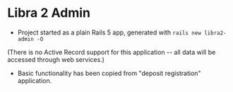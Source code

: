 # Libra 2 Admin

* Project started as a plain Rails 5 app, generated with `rails new libra2-admin -O`

(There is no Active Record support for this application -- all data will be accessed through web services.)

* Basic functionality has been copied from "deposit registration" application.
